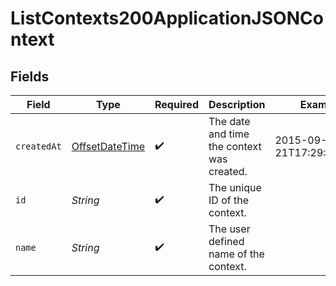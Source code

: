 # ListContexts200ApplicationJSONContext


## Fields

| Field                                                                                     | Type                                                                                      | Required                                                                                  | Description                                                                               | Example                                                                                   |
| ----------------------------------------------------------------------------------------- | ----------------------------------------------------------------------------------------- | ----------------------------------------------------------------------------------------- | ----------------------------------------------------------------------------------------- | ----------------------------------------------------------------------------------------- |
| `createdAt`                                                                               | [OffsetDateTime](https://docs.oracle.com/javase/8/docs/api/java/time/OffsetDateTime.html) | :heavy_check_mark:                                                                        | The date and time the context was created.                                                | 2015-09-21T17:29:21.042Z                                                                  |
| `id`                                                                                      | *String*                                                                                  | :heavy_check_mark:                                                                        | The unique ID of the context.                                                             |                                                                                           |
| `name`                                                                                    | *String*                                                                                  | :heavy_check_mark:                                                                        | The user defined name of the context.                                                     |                                                                                           |
